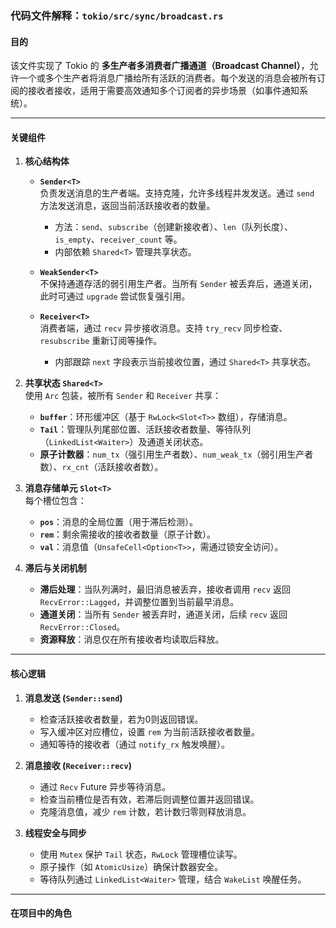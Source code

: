 ### 代码文件解释：`tokio/src/sync/broadcast.rs`

#### 目的
该文件实现了 Tokio 的 **多生产者多消费者广播通道（Broadcast Channel）**，允许一个或多个生产者将消息广播给所有活跃的消费者。每个发送的消息会被所有订阅的接收者接收，适用于需要高效通知多个订阅者的异步场景（如事件通知系统）。

---

#### 关键组件

1. **核心结构体**
   - **`Sender<T>`**  
     负责发送消息的生产者端。支持克隆，允许多线程并发发送。通过 `send` 方法发送消息，返回当前活跃接收者的数量。  
     - 方法：`send`、`subscribe`（创建新接收者）、`len`（队列长度）、`is_empty`、`receiver_count` 等。
     - 内部依赖 `Shared<T>` 管理共享状态。

   - **`WeakSender<T>`**  
     不保持通道存活的弱引用生产者。当所有 `Sender` 被丢弃后，通道关闭，此时可通过 `upgrade` 尝试恢复强引用。

   - **`Receiver<T>`**  
     消费者端，通过 `recv` 异步接收消息。支持 `try_recv` 同步检查、`resubscribe` 重新订阅等操作。  
     - 内部跟踪 `next` 字段表示当前接收位置，通过 `Shared<T>` 共享状态。

2. **共享状态 `Shared<T>`**  
   使用 `Arc` 包装，被所有 `Sender` 和 `Receiver` 共享：
   - **`buffer`**：环形缓冲区（基于 `RwLock<Slot<T>>` 数组），存储消息。
   - **`Tail`**：管理队列尾部位置、活跃接收者数量、等待队列（`LinkedList<Waiter>`）及通道关闭状态。
   - **原子计数器**：`num_tx`（强引用生产者数）、`num_weak_tx`（弱引用生产者数）、`rx_cnt`（活跃接收者数）。

3. **消息存储单元 `Slot<T>`**  
   每个槽位包含：
   - **`pos`**：消息的全局位置（用于滞后检测）。
   - **`rem`**：剩余需接收的接收者数量（原子计数）。
   - **`val`**：消息值（`UnsafeCell<Option<T>>`，需通过锁安全访问）。

4. **滞后与关闭机制**
   - **滞后处理**：当队列满时，最旧消息被丢弃，接收者调用 `recv` 返回 `RecvError::Lagged`，并调整位置到当前最早消息。
   - **通道关闭**：当所有 `Sender` 被丢弃时，通道关闭，后续 `recv` 返回 `RecvError::Closed`。
   - **资源释放**：消息仅在所有接收者均读取后释放。

---

#### 核心逻辑

1. **消息发送 (`Sender::send`)**  
   - 检查活跃接收者数量，若为0则返回错误。
   - 写入缓冲区对应槽位，设置 `rem` 为当前活跃接收者数量。
   - 通知等待的接收者（通过 `notify_rx` 触发唤醒）。

2. **消息接收 (`Receiver::recv`)**  
   - 通过 `Recv` Future 异步等待消息。
   - 检查当前槽位是否有效，若滞后则调整位置并返回错误。
   - 克隆消息值，减少 `rem` 计数，若计数归零则释放消息。

3. **线程安全与同步**  
   - 使用 `Mutex` 保护 `Tail` 状态，`RwLock` 管理槽位读写。
   - 原子操作（如 `AtomicUsize`）确保计数器安全。
   - 等待队列通过 `LinkedList<Waiter>` 管理，结合 `WakeList` 唤醒任务。

---

#### 在项目中的角色